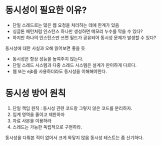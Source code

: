 # 동시성이 필요한 이유?
- 단일 스레드로는 많은 웹 요청을 처리하는 데에 한계가 있음
- 싱글톤 패턴처럼 인스턴스 하나만 생성하면 메모리 누수를 막을 수 있다?
- 하지만 하나의 인스턴스만 쓰면 필드가 공유되어 동시성 문제가 발생할 수 있다?

동시성에 대한 사실과 오해 읽어보면 좋을 듯
- 동시성은 항상 성능을 높여주지 않는다.
- 단일 스레드 시스템과 다중 스레드 시스템은 설계가 판이하게 다르다.
- 웹 또는 ejb를 사용하더라도 동시성을 이해해야한다.

# 동시성 방어 원칙
1. 단일 책임 원칙 : 동시성 관련 코드랑 그렇지 않은 코드를 분리하자.
2. 임계 영역을 줄이고 제한하자
3. 자료 사본을 이용하라
4. 스레드는 가능한 독립적으로 구현하라.

동시성을 다뤄본 적이 없어서 크게 와닿지 않음
동시성 테스트는 좀 신기하다.
